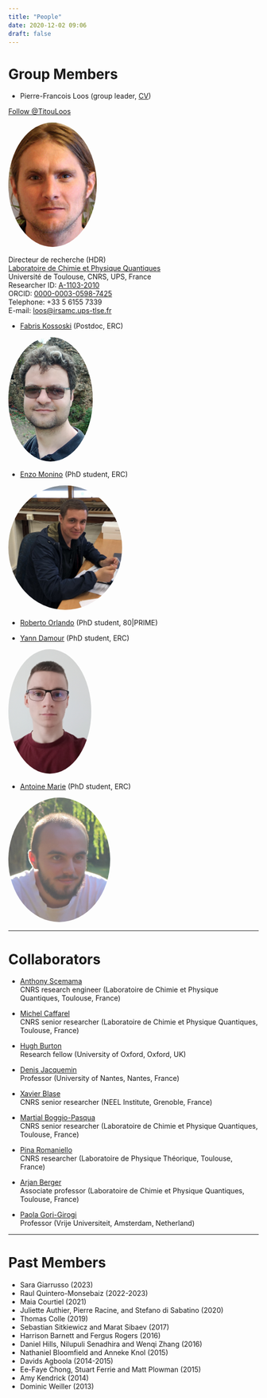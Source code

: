 ```yaml
---
title: "People"
date: 2020-12-02 09:06
draft: false
---
```


# Group Members

<style type="text/css">
img.photo {
  height: 250px;
  border-radius: 50%;
}
</style>

* Pierre-Francois Loos (group leader, [CV](/pub/cv_Loos.pdf))  

<a href="https://twitter.com/TitouLoos?ref_src=twsrc%5Etfw" class="twitter-follow-button" data-lang="en" data-show-count="false">Follow @TitouLoos</a><script async src="https://platform.twitter.com/widgets.js" charset="utf-8"></script>

<img class="photo" src="/img/PFLoos.png" alt="Titou" />

Directeur de recherche (HDR)  
[Laboratoire de Chimie et Physique Quantiques](http://www.lcpq.ups-tlse.fr)  
Université de Toulouse, CNRS, UPS, France  
Researcher ID: [A-1103-2010](http://www.researcherid.com/rid/A-1103-2010)  
ORCID: [0000-0003-0598-7425](https://orcid.org/0000-0003-0598-7425)  
Telephone: +33 5 6155 7339   
E-mail: loos@irsamc.ups-tlse.fr  

* [Fabris Kossoski](https://kossoski.github.io) (Postdoc, ERC)
<img class="photo" src="/img/FKossoski.png" alt="Fabris" />

* [Enzo Monino](https://enzomonino.github.io) (PhD student, ERC)
<img class="photo" src="/img/EMonino.jpg" alt="Enzo" />

* [Roberto Orlando]() (PhD student, 80|PRIME)

* [Yann Damour](https://ydrnan.github.io/damour.github.io/) (PhD student, ERC)
<img class="photo" src="/img/YDamour.jpg" alt="Yann" />

* [Antoine Marie](https://antoine-marie.github.io) (PhD student, ERC) 
<img class="photo" src="/img/AMarie.png" alt="Antoine" />

***

# Collaborators

* [Anthony Scemama](http://scemama.github.io)  
CNRS research engineer (Laboratoire de Chimie et Physique Quantiques, Toulouse, France)

* [Michel Caffarel](http://qmcchem.ups-tlse.fr/index.php?title=Michel_Caffarel)  
CNRS senior researcher (Laboratoire de Chimie et Physique Quantiques, Toulouse, France)

* [Hugh Burton](https://www.hughburton.com)  
Research fellow (University of Oxford, Oxford, UK)

* [Denis Jacquemin](https://www.univ-nantes.fr/denis-jacquemin)  
Professor (University of Nantes, Nantes, France)

* [Xavier Blase](http://perso.neel.cnrs.fr/xavier.blase)  
CNRS senior researcher (NEEL Institute, Grenoble, France)

* [Martial Boggio-Pasqua](https://www.lcpq.ups-tlse.fr/spip.php?rubrique313&lang=fr)  
CNRS senior researcher (Laboratoire de Chimie et Physique Quantiques, Toulouse, France)

* [Pina Romaniello](http://www.lpt.ups-tlse.fr/spip.php?article54&lang=en)  
CNRS researcher (Laboratoire de Physique Théorique, Toulouse, France)

* [Arjan Berger](https://www.lcpq.ups-tlse.fr/berger)  
Associate professor (Laboratoire de Chimie et Physique Quantiques, Toulouse, France)

* [Paola Gori-Girogi](https://www.paolagorigiorgi.org)  
Professor (Vrije Universiteit, Amsterdam, Netherland)

***

# Past Members

* Sara Giarrusso (2023)
* Raul Quintero-Monsebaiz (2022-2023)
* Maia Courtiel (2021)
* Juliette Authier, Pierre Racine, and Stefano di Sabatino (2020)
* Thomas Colle (2019)
* Sebastian Sitkiewicz and Marat Sibaev (2017)
* Harrison Barnett and Fergus Rogers (2016)
* Daniel Hills, Nilupuli Senadhira and Wenqi Zhang (2016)
* Nathaniel Bloomfield and Anneke Knol (2015)
* Davids Agboola (2014-2015)
* Ee-Faye Chong, Stuart Ferrie and Matt Plowman (2015)
* Amy Kendrick (2014)
* Dominic Weiller (2013)

